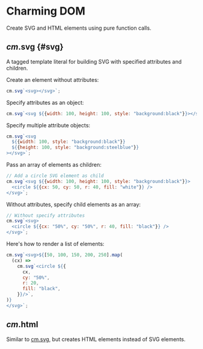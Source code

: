 # Charming DOM

Create SVG and HTML elements using pure function calls.

## _cm_.**svg** {#svg}

A tagged template literal for building SVG with specified attributes and children.

Create an element without attributes:

```js
cm.svg`<svg></svg>`;
```

Specify attributes as an object:

```js eval
cm.svg`<svg ${{width: 100, height: 100, style: "background:black"}}></svg>`;
```

Specify multiple attribute objects:

```js eval
cm.svg`<svg 
  ${{width: 100, style: "background:black"}} 
  ${{height: 100, style: "background:steelblue"}}
></svg>`;
```

Pass an array of elements as children:

```js eval
// Add a circle SVG element as child
cm.svg`<svg ${{width: 100, height: 100, style: "background:black"}}>
  <circle ${{cx: 50, cy: 50, r: 40, fill: "white"}} />
</svg>`;
```

Without attributes, specify child elements as an array:

```js eval
// Without specify attributes
cm.svg`<svg>
  <circle ${{cx: "50%", cy: "50%", r: 40, fill: "black"}} />
</svg>`;
```

Here's how to render a list of elements:

```js eval
cm.svg`<svg>${[50, 100, 150, 200, 250].map(
  (cx) =>
    cm.svg`<circle ${{
      cx,
      cy: "50%",
      r: 20,
      fill: "black",
    }}/>`,
)}
</svg>`;
```

## _cm_.**html**

Similar to [cm.svg](#svg), but creates HTML elements instead of SVG elements.
